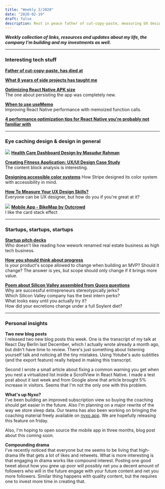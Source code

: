 ```yaml
---
title: "Weekly 2/2020"
date: "2020-02-19"
draft: false
description: Rest in peace father of cut-copy-paste, measuring UX design skills, and poems about Silicon valley
---
```


_**Weekly collection of links, resources and updates about my life, the company I'm building and my investments as well.**_

---

### Interesting tech stuff

**[Father of cut-copy-paste, has died at](https://thenextweb.com/apple/2020/02/20/larry-tesler-father-of-cut-copy-paste-died-age-74/)**

**[What 8 years of side projects has taught me](https://www.junglecoder.com/blog/idea-chain-themes)**

**[Optimizing React Native APK size](https://medium.com/engineering-housing/optimising-react-native-apk-size-c88ef39ab7a0)**  
The one about persisting the app was completely new.

**[When to use useMemo](https://medium.com/javascript-in-plain-english/react-usememo-and-when-you-should-use-it-e69a106bbb02)**  
Improving React Native performance with memoized function calls.

**[4 performance optimization tips for React Native you're probably not familiar with](https://medium.com/better-programming/4-lesser-known-performance-tips-to-improve-user-experience-in-react-native-apps-6f2dc8c45623)**

---

### Eye caching design & design in general

[![](https://cdn.dribbble.com/users/443226/screenshots/10130655/media/8310bed9ad6e95155de3f501c25b4204.png)](https://dribbble.com/shots/10130655-Health-Care-Dashboard-Design)
**[Health Care Dashboard Design by Masudur Rahman](https://dribbble.com/shots/10130655-Health-Care-Dashboard-Design/attachments/2103399?mode=media)**

**[Creating Fitness Application: UX/UI Design Case Study](https://hackernoon.com/creating-fitness-application-uxui-design-case-study-wa5i33h5)**  
The content block analysis is interesting.

**[Designing accessible color systems](https://stripe.com/blog/accessible-color-systems)**
How Stripe designed its color system with accessibility in mind.

**[How To Measure Your UX Design Skills?](https://medium.muz.li/how-to-measure-your-ux-design-skills-d77482939ead)**  
Everyone can be UX designer, but how do you if you're great at it?

[![](https://cdn.dribbble.com/users/702789/screenshots/10145259/media/af25e495dbba6699fe372deca7e102db.png)](https://dribbble.com/shots/10145259-Mobile-App-BikeMap)
**[Mobile App - BikeMap by Outcrowd](https://dribbble.com/shots/10145259-Mobile-App-BikeMap)**  
I like the card stack effect

---

### Startups, startups, startups

**[Startup pitch decks](https://airtable.com/universe/expHzpGe2PKOJcsJ6/startup-pitch-decks?explore=true)**  
Who doesn't like reading how wework renamed real estate business as high tech business.

**[How you should think about progress](https://krit.com/you-might-have-progress-totally-backward)**  
Is your product's scope allowed to change when building an MVP? Should it change? The answer is yes, but scope should only change if it brings more value.

**[Poem about Silicon Valley assembled from Quora questions](https://splinternews.com/a-poem-about-silicon-valley-assembled-from-quora-quest-1793856489)**  
Why are successful entrepreneurs stereotypically jerks?  
Which Silicon Valley company has the best intern perks?  
What looks easy until you actually try it?  
How did your excretions change under a full Soylent diet?

---

### Personal insights

**Two new blog posts**  
I released two new blog posts this week. One is the transcript of my talk at React Day Berlin last December, which I actually wrote already a month ago, but didn't have time to review. There's just something about listening yourself talk and noticing all the tiny mistakes. Using Yotube's auto subtitles (and the export feature) really helped in making this transcript.

Second I wrote a small article about fixing a common warning you get when you nest a virtualized list inside a ScrollView in React Native. I made a test post about it last week and from Google alone that article brought 5% increase in visitors. Seems that I'm not the only one with this problem.

**What's up Nyxo?**  
I've been building an improved subscription view so buying the coaching should get easier in the future. Also I'm planning on a major rewrite of the way we store sleep data. Our teams has also been working on bringing the coaching material freely available on [nyxo.app](https://nyxo.app). We are hopefully releasing this feature on friday.

Also, I'm hoping to open source the mobile app in three months, blog post about this coming soon.

**Compounding drama**  
I've recently noticed that everyone but me seems to be living that high-drama life that gets a lot of likes and retweets. What is more interesting is that engaging in drama works like compound interest. Posting one good tweet about how you grew up poor will possibly net you a decent amount of followers who will in the future engage with your future content and net you more followers. Similar thing happens with quality content, but the requires one to invest more time in creating that.
